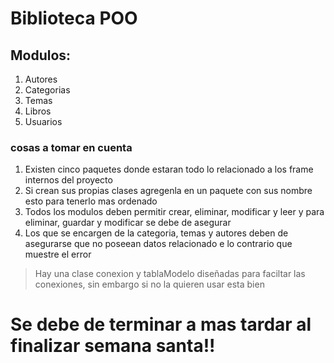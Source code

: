 # Biblioteca POO

## Modulos:
1. Autores
2. Categorias
3. Temas
4. Libros
5. Usuarios

### cosas a tomar en cuenta
1. Existen cinco paquetes donde estaran todo lo relacionado a los frame internos del proyecto
2. Si crean sus propias clases agregenla en un paquete con sus nombre esto para tenerlo mas ordenado
3. Todos los modulos deben permitir crear, eliminar, modificar y leer y para eliminar, guardar y modificar se debe de asegurar
4. Los que se encargen de la categoria, temas y autores deben de asegurarse que no poseean datos relacionado e lo contrario que muestre el error

>Hay una clase conexion y tablaModelo diseñadas para faciltar las conexiones, sin embargo si no la quieren usar esta bien

# Se debe de terminar a mas tardar al finalizar semana santa!!
